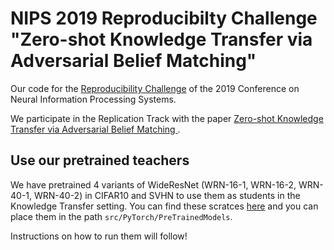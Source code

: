 # NIPS 2019 Reproducibilty Challenge "Zero-shot Knowledge Transfer via Adversarial Belief Matching"

Our code for the [Reproducibility Challenge](https://openreview.net/group?id=NeurIPS.cc/2019/Reproducibility_Challenge) of the 2019 Conference on Neural Information Processing Systems.

We participate in the Replication Track with the paper [Zero-shot Knowledge Transfer via Adversarial Belief Matching
](https://arxiv.org/abs/1905.09768). 


## Use our pretrained teachers

We have pretrained 4 variants of WideResNet (WRN-16-1, WRN-16-2, WRN-40-1, WRN-40-2) in CIFAR10 and SVHN to use them as students in the Knowledge Transfer setting. You can find these scratces [here](https://www.dropbox.com/sh/uy8qi0unr9n2ad7/AAD_cKvwwxVLvJZ2z8rZQgZ8a?dl=0) and you can place them in the path ```src/PyTorch/PreTrainedModels```. 

Instructions on how to run them will follow!
